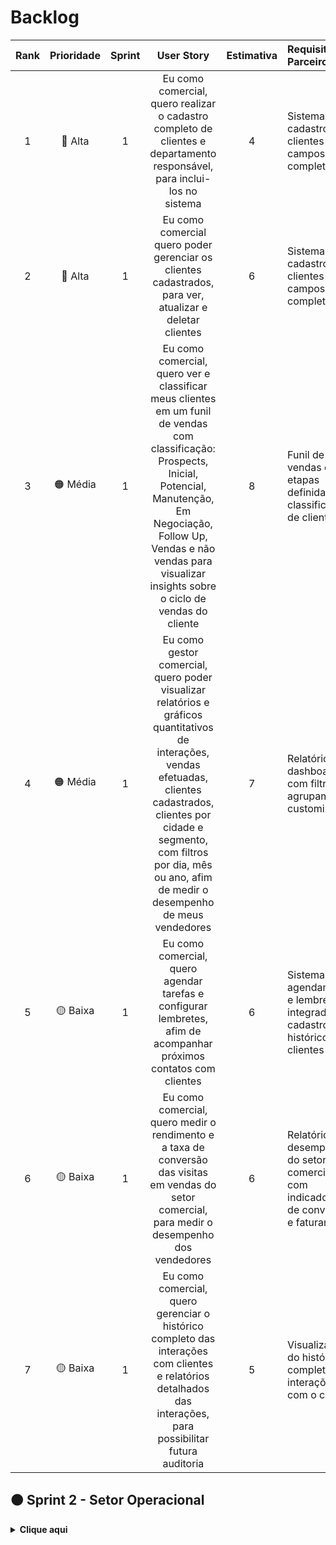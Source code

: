 # Backlog
| Rank | Prioridade | Sprint | User Story | Estimativa | Requisitos do Parceiro |
| :--: | :--------: | :-------------------------------------------------------------------------------------------------------------------------------------------------------------------------------------: | :--------: | :----: | :------------------------------------------------------------------------------------------------------------------------------------------------------------------------------------------ |
| 1 | 🔴 Alta | 1 | Eu como comercial, quero realizar o cadastro completo de clientes e departamento responsável, para inclui-los no sistema | 4 | Sistema de cadastro de clientes com campos completos | ❌ |
| 2 | 🔴 Alta | 1 | Eu como comercial quero poder gerenciar os clientes cadastrados, para ver, atualizar e deletar clientes | 6 | Sistema de cadastro de clientes com campos completos | ❌ |
| 3 | 🟠 Média | 1 | Eu como comercial, quero ver e classificar meus clientes em um funil de vendas com classificação: Prospects, Inicial, Potencial, Manutenção, Em Negociação, Follow Up, Vendas e não vendas para visualizar insights sobre o ciclo de vendas do cliente | 8 | Funil de vendas com etapas definidas e classificações de clientes | ❌ |
| 4 | 🟠 Média | 1 | Eu como gestor comercial, quero poder visualizar relatórios e gráficos quantitativos de interações, vendas efetuadas, clientes cadastrados, clientes por cidade e segmento, com filtros por dia, mês ou ano, afim de medir o desempenho de meus vendedores | 7 | Relatórios e dashboards com filtros e agrupamentos customizáveis | ❌ |
| 5 | 🟡 Baixa | 1 | Eu como comercial, quero agendar tarefas e configurar lembretes, afim de acompanhar próximos contatos com clientes | 6 | Sistema de agendamento e lembretes integrado ao cadastro e histórico de clientes | ❌ |
| 6 | 🟡 Baixa | 1 | Eu como comercial, quero medir o rendimento e a taxa de conversão das visitas em vendas do setor comercial, para medir o desempenho dos vendedores | 6 | Relatórios de desempenho do setor comercial com indicadores de conversão e faturamento | ❌ |
| 7 | 🟡 Baixa | 1 | Eu como comercial, quero gerenciar o histórico completo das interações com clientes e relatórios detalhados das interações, para possibilitar futura auditoria | 5 | Visualização do histórico completo de interações com o cliente | ❌ |

## 🟠 Sprint 2 - Setor Operacional 
<details>
  <summary><b>Clique aqui</b></summary>

| Rank | Prioridade |  User Story | Estimativa | Sprint |  Requisitos do Parceiro |
| :--: | :--------: | :------------------------------------------------------------------------------------------------------------------------------------: | :--------: | :----: | :------------------------------------------------------------------------------------------------------------------ |
| 1 | 🔴 Alta | Eu como cliente, quero unificar todos os checklists e cadastros atualmente utilizados em ferramentas distintas em uma única plataforma | ? | 2 | Centralização e unificação de checklists e cadastros |
| 2 | 🔴 Alta | Eu como cliente, quero gerenciar checklists padronizados, para maior controle e organização das operações | ? | 2 | Checklists padronizados para empresa, agregados, frota e manutenção predial |
| 3 | 🟠 Média | Eu como cliente, quero acessar informações da parte comercial e operacional em um só ambiente | ? | 2 | Integração de dados comerciais e operacionais na mesma plataforma |
| 4 | 🟠 Média | Eu como cliente, quero cadastrar agregados com devolutiva automática após a conclusão do processo de cadastro | ? | 2 | Cadastro de agregados com feedback automático |
| 5 | 🟠 Média | Eu como gestor, quero eleger as permissões que cada liderado terá dentro do sistema, para controlar o nível de acesso conforme a função de cada colaborador | ? | 3 | Controle de permissões customizáveis por usuário |
| 6 | 🟠 Média | Eu como cliente, quero poder calcular a cotação de um frete de forma automática | ? | 2 | Cotação com cálculo automático de custos, valores e adicionais | 

+ itens do comercial
pagina cotação que tenha o formulário de gestão de coleta -> precisam ir para a pagina de operacional
melhorar o front 

---

## 🟡 Sprint 3 - Setor Administrativo
<details>
  <summary><b>Clique aqui</b></summary>

| Rank | Prioridade |  User Story | Estimativa | Sprint |  Requisitos do Parceiro |
| :--: | :--------: | :-----------------------------------------------------------------------------------------------------------------------------------------------------------------------------------------: | :--------: | :----: | :---------------------------------------------------------------------------------: |
| 1 | 🔴 Alta | Eu como cliente, quero uma plataforma centralizada para visualização, padronização e simplificação do acesso para todos os envolvidos | ? | 3 | Plataforma única de acesso, visualização e padronização que abranja o setor comercial, operacional e administrativo
| 2 | 🔴 Alta | Eu como cliente, quero notificações automáticas de eventos com link, confirmação ou recusa justificada, conclusão após participação, formulário de avaliação e documento padrão de registro | ? | 3 | Sistema de eventos com notificações, formulários e geração automática de relatórios |
| 3 | 🔴 Alta | Eu como gestor, quero gerar relatórios específicos da minha área (comercial, operacional ou administrativa), para acompanhar o desempenho e facilitar a tomada de decisão | ? | 3 | Integração de dados comerciais e operacionais na mesma plataforma |
| 4 | 🟡 Baixa | Eu como cliente, quero visualizar a quantidade de funcionários e agregados, além dos veículos cadastrados para realizar uma análise de perfil | ? | 2 | Cadastro de funcionários, agregados e veículos com perfis atualizados |
</details>
| 5 | 🟡 Baixa | Eu como usuário, quero que a plataforma seja responsiva para mobile, para que eu consiga acessar e utilizar todas as funcionalidades pelo celular ou tablet | ? | 3 | Responsividade da plataforma para dispositivos móveis |
| 6 | 🟡 Baixa | Eu como cliente, quero que as informações dos fretes concluídos sejam automaticamente repassadas ao RH | ? | 2 | Integração de dados de fretes concluídos com o setor de RH |
</details>

